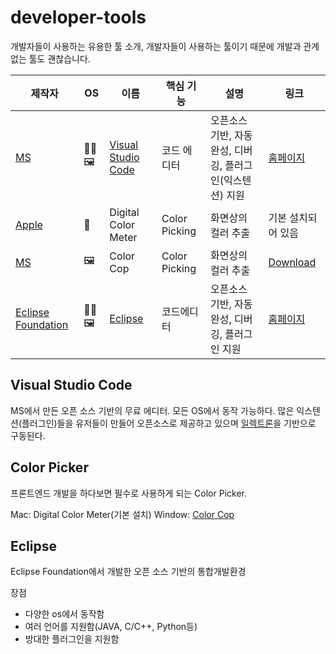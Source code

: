 # developer-tools
개발자들이 사용하는 유용한 툴 소개, 개발자들이 사용하는 툴이기 때문에 개발과 관계없는 툴도 괜찮습니다. 

| 제작자 | OS | 이름 | 핵심 기능 | 설명 | 링크 |
|----|--------|------|-----------|---------|----|
| [MS](https://www.microsoft.com) | 🐧🖼 | [Visual Studio Code](#visual-studio-code) | 코드 에디터 | 오픈소스 기반, 자동완성, 디버깅, 플러그인(익스텐션) 지원 | [홈페이지](https://code.visualstudio.com/)|
| [Apple](https://www.apple.com) |  | Digital Color Meter | Color Picking | 화면상의 컬러 추출 | 기본 설치되어 있음 |
| [MS](https://www.microsoft.com) | 🖼 | Color Cop | Color Picking | 화면상의 컬러 추출 | [Download](http://colorcop.net/download/) |
| [Eclipse Foundation](https://www.eclipse.org)|🐧🖼|[Eclipse](https://www.eclipse.org/)| 코드에디터 | 오픈소스 기반, 자동완성, 디버깅, 플러그인 지원|[홈페이지](https://www.eclipse.org)|

## Visual Studio Code

MS에서 만든 오픈 소스 기반의 무료 에디터. 모든 OS에서 동작 가능하다. 
많은 익스텐션(플러그인)들을 유저들이 만들어 오픈소스로 제공하고 있으며 [일렉트론](https://electronjs.org/)을 기반으로 구동된다. 

## Color Picker

프론트엔드 개발을 하다보면 필수로 사용하게 되는 Color Picker.

Mac: Digital Color Meter(기본 설치)
Window: [Color Cop](http://colorcop.net/download/)

## Eclipse

Eclipse Foundation에서 개발한 오픈 소스 기반의 통합개발환경

장점
+ 다양한 os에서 동작함
+ 여러 언어를 지원함(JAVA, C/C++, Python등)
+ 방대한 플러그인을 지원함
